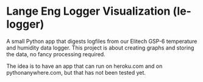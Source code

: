 # Lange Eng Logger Visualization (le-logger)

A small Python app that digests logfiles from our Elitech GSP-6 temperature and humidity data logger. This project is about creating graphs and storing the data, no fancy processing required.

The idea is to have an app that can run on heroku.com and on pythonanywhere.com, but that has not been tested yet.